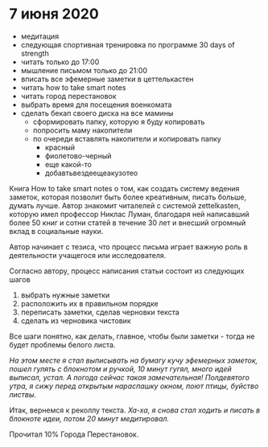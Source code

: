 # 7 июня 2020
*   медитация
*   следующая спортивная тренировка по программе 30 days of strength
*   читать только до 17:00
*   мышление письмом только до 21:00
*   вписать все эфемерные заметки в цеттелькастен
*   читать how to take smart notes
*   читать город перестановок
*   выбрать время для посещения военкомата
*   сделать бекап своего диска на все мамины
    *   сформировать папку, которую я буду копировать
    *   попросить маму накопители
    *   по очереди вставлять накопители и копировать папку
        *   красный
        *   фиолетово-черный
        *   еще какой-то
        *   добавтьвездеещеакузотео

Книга How to take smart notes о том, как создать систему ведения заметок, которая позволит быть более креативным, писать больше, думать лучше. Автор знакомит читалелей с системой zettelkasten, которую имел профессор Никлас Луман, благодаря ней написавший более 50 книг и сотни статей в течение 30 лет и внесший огромный вклад в социальные науки.

Автор начинает с тезиса, что процесс письма играет важную роль в деятельности учащегося или исследователя. 

Согласно автору, процесс написания статьи состоит из следующих шагов

1.  выбрать нужные заметки
2.  расположить их в правильном порядке
3.  переписать заметки, сделав черновки текста
4.  сделать из черновика чистовик

Все шаги понятно, как делать, главное, чтобы были заметки - тогда не будет проблемы белого листа.

_На этом месте я стал выписывать на бумагу кучу эфемерных заметок, пошел гулять с блокнотом и ручкой, 10 минут гугял, много идей выписал, устал. А погода сейчас такая замечательная! Полдевятого утра, я сижу перед открытым нараспашку окном, поют птицы, буйство листвы._

Итак, вернемся к реколлу текста. _Ха-ха, я снова стал ходить и писать в блокноте идеи, потом 20 минут медитировал._

Прочитал 10% Города Перестановок.